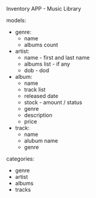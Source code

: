 Inventory APP - Music Library

models:
   * genre: 
     * name
     * albums count
   * artist: 
     * name - first and last name
     * albums list - if any
     * dob - dod
   * album: 
     * name
     * track list
     * released date
     * stock - amount / status
     * genre
     * description
     * price
   * track:
     * name
     * alubum name
     * genre

categories:
* genre
* artist
* albums
* tracks
